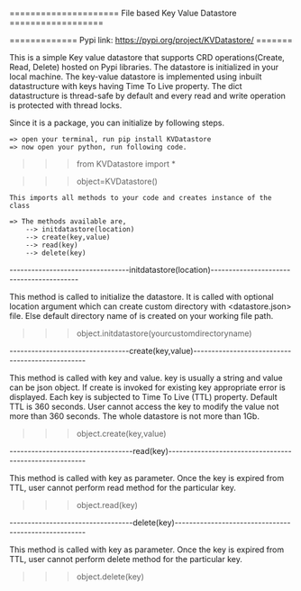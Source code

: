 =====================  File based Key Value Datastore ==================

============= Pypi link: https://pypi.org/project/KVDatastore/   =======





This is a simple Key value datastore that supports CRD operations(Create, Read, Delete) hosted on Pypi libraries.
The datastore is initialized in your local machine.
The key-value datastore is implemented using inbuilt datastructure with keys having Time To Live property.
The dict datastructure is thread-safe by default and every read and write operation is protected with thread locks.


Since it is a package, you can initialize by following steps.



	=> open your terminal, run pip install KVDatastore
	=> now open your python, run following code.
	
>>> from KVDatastore import *

>>> object=KVDatastore()
	
	This imports all methods to your code and creates instance of the class

	=> The methods available are,
		--> initdatastore(location)
		--> create(key,value)	
		--> read(key)
		--> delete(key)


---------------------------------initdatastore(location)-----------------------------------------

This method is called to initialize the datastore.
It is called with optional location argument which can create custom directory with <datastore.json> file.
Else default directory name of <datastore> is created on your working file path.


>>> object.initdatastore(yourcustomdirectoryname)

---------------------------------create(key,value)------------------------------------------------

This method is called with key and value. key is usually a string and value can be json object.
If create is invoked for existing key appropriate error is displayed.
Each key is subjected to Time To Live (TTL) property. Default TTL is 360 seconds. 
User cannot access the key to modify the value not more than 360 seconds.
The whole datastore is not more than 1Gb.


>>> object.create(key,value)

----------------------------------read(key)-------------------------------------------------------

This method is called with key as parameter. Once the key is expired from TTL, user cannot perform read method for the particular key.

>>> object.read(key)


----------------------------------delete(key)-----------------------------------------------------

This method is called with key as parameter. Once the key is expired from TTL, user cannot perform delete method for the particular key.

>>> object.delete(key)





